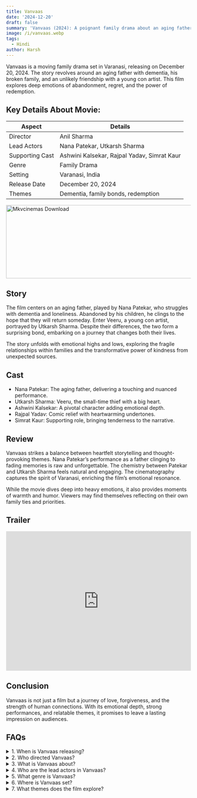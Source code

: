 ```yaml
---
title: Vanvaas
date: '2024-12-20'
draft: false
summary: 'Vanvaas (2024): A poignant family drama about an aging father, dementia, and redemption. Starring Nana Patekar, releasing December 20. Discover the story'
image: /i/vanvaas.webp
tags:
  - Hindi
author: Harsh
---
```


Vanvaas is a moving family drama set in Varanasi, releasing on December 20, 2024. The story revolves around an aging father with dementia, his broken family, and an unlikely friendship with a young con artist. This film explores deep emotions of abandonment, regret, and the power of redemption.

## Key Details About Movie:

| Aspect          | Details                                     |
| --------------- | ------------------------------------------- |
| Director        | Anil Sharma                                 |
| Lead Actors     | Nana Patekar, Utkarsh Sharma                |
| Supporting Cast | Ashwini Kalsekar, Rajpal Yadav, Simrat Kaur |
| Genre           | Family Drama                                |
| Setting         | Varanasi, India                             |
| Release Date    | December 20, 2024                           |
| Themes          | Dementia, family bonds, redemption          |

<a href="https://www.profitablecpmrate.com/zht8552qct?key=dd3a0d3c76c4f58956dd24d2605f1413">
  <img src="/mkvcinemas-btn.webp" alt="Mkvcinemas Download" width="600" height="200" loading="lazy">
</a>

## Story

The film centers on an aging father, played by Nana Patekar, who struggles with dementia and loneliness. Abandoned by his children, he clings to the hope that they will return someday. Enter Veeru, a young con artist, portrayed by Utkarsh Sharma. Despite their differences, the two form a surprising bond, embarking on a journey that changes both their lives.

The story unfolds with emotional highs and lows, exploring the fragile relationships within families and the transformative power of kindness from unexpected sources.

## Cast

- Nana Patekar: The aging father, delivering a touching and nuanced performance.
- Utkarsh Sharma: Veeru, the small-time thief with a big heart.
- Ashwini Kalsekar: A pivotal character adding emotional depth.
- Rajpal Yadav: Comic relief with heartwarming undertones.
- Simrat Kaur: Supporting role, bringing tenderness to the narrative.

## Review

Vanvaas strikes a balance between heartfelt storytelling and thought-provoking themes. Nana Patekar’s performance as a father clinging to fading memories is raw and unforgettable. The chemistry between Patekar and Utkarsh Sharma feels natural and engaging. The cinematography captures the spirit of Varanasi, enriching the film’s emotional resonance.

While the movie dives deep into heavy emotions, it also provides moments of warmth and humor. Viewers may find themselves reflecting on their own family ties and priorities.

## Trailer

<iframe width="100%" height="380" src="https://www.youtube.com/embed/M-zXaiaJqhA" title={title} frameborder="0" allow="accelerometer; autoplay; clipboard-write; encrypted-media; gyroscope; picture-in-picture; web-share" referrerpolicy="strict-origin-when-cross-origin" allowfullscreen loading="lazy"></iframe>

## Conclusion

Vanvaas is not just a film but a journey of love, forgiveness, and the strength of human connections. With its emotional depth, strong performances, and relatable themes, it promises to leave a lasting impression on audiences.

## FAQs

<details>
  <summary>1. When is Vanvaas releasing?</summary>
  <p>December 20, 2024.</p>
</details>

<details>
  <summary>2. Who directed Vanvaas?</summary>
  <p>Anil Sharma.</p>
</details>

<details>
  <summary>3. What is Vanvaas about?</summary>
  <p>It’s about an aging father with dementia and his emotional journey, highlighting family bonds and redemption.</p>
</details>

<details>
  <summary>4. Who are the lead actors in Vanvaas?</summary>
  <p>Nana Patekar and Utkarsh Sharma.</p>
</details>

<details>
  <summary>5. What genre is Vanvaas?</summary>
  <p>Family drama.</p>
</details>

<details>
  <summary>6. Where is Vanvaas set?</summary>
  <p>Varanasi, India.</p>
</details>

<details>
  <summary>7. What themes does the film explore?</summary>
  <p>Dementia, abandonment, family relationships, and redemption.</p>
</details>
